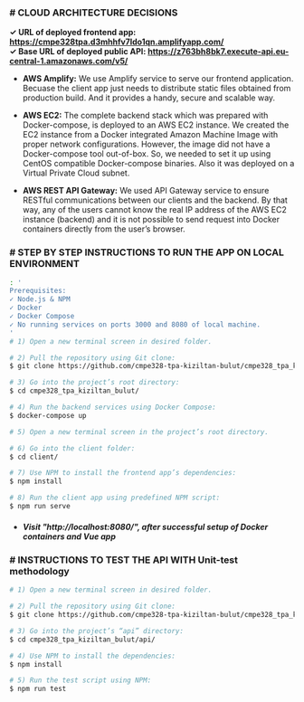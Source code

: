 
### # CLOUD ARCHITECTURE DECISIONS
<b>✓ URL of deployed frontend app: https://cmpe328tpa.d3mhhfv7ldo1qn.amplifyapp.com/</b><br>
<b>✓ Base URL of deployed public API: https://z763bh8bk7.execute-api.eu-central-1.amazonaws.com/v5/</b>

* <b>AWS Amplify:</b> We use Amplify service to serve our frontend application. Becuase the client app just needs to distribute static files obtained from production build. And it provides a handy, secure and scalable way.

* <b>AWS EC2:</b> The complete backend stack which was prepared with Docker-compose, is deployed to an AWS EC2 instance. We created the EC2 instance from a Docker integrated Amazon Machine Image with proper network configurations. However, the image did not have a Docker-compose tool out-of-box. So, we needed to set it up using CentOS compatible Docker-compose binaries. Also it was deployed on a Virtual Private Cloud subnet.

* <b>AWS REST API Gateway:</b> We used API Gateway service to ensure RESTful communications between
our clients and the backend. By that way, any of the users cannot know the real IP address of the AWS
EC2 instance (backend) and it is not possible to send request into Docker containers directly from the
user’s browser.

### # STEP BY STEP INSTRUCTIONS TO RUN THE APP ON LOCAL ENVIRONMENT

```bash
: '
Prerequisites:
✓ Node.js & NPM
✓ Docker
✓ Docker Compose
✓ No running services on ports 3000 and 8080 of local machine.
'
# 1) Open a new terminal screen in desired folder.

# 2) Pull the repository using Git clone:
$ git clone https://github.com/cmpe328-tpa-kiziltan-bulut/cmpe328_tpa_kiziltan_bulut.git

# 3) Go into the project’s root directory:
$ cd cmpe328_tpa_kiziltan_bulut/

# 4) Run the backend services using Docker Compose:
$ docker-compose up

# 5) Open a new terminal screen in the project’s root directory.

# 6) Go into the client folder:
$ cd client/

# 7) Use NPM to install the frontend app’s dependencies:
$ npm install

# 8) Run the client app using predefined NPM script:
$ npm run serve
```
* ##### Visit "http://localhost:8080/", after successful setup of Docker containers and Vue app

### # INSTRUCTIONS TO TEST THE API WITH Unit-test methodology
```bash
# 1) Open a new terminal screen in desired folder.

# 2) Pull the repository using Git clone:
$ git clone https://github.com/cmpe328-tpa-kiziltan-bulut/cmpe328_tpa_kiziltan_bulut.git

# 3) Go into the project’s “api” directory:
$ cd cmpe328_tpa_kiziltan_bulut/api/

# 4) Use NPM to install the dependencies:
$ npm install

# 5) Run the test script using NPM:
$ npm run test
```
